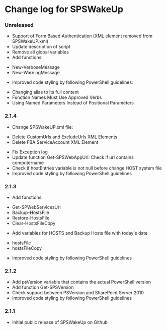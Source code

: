 # Change log for SPSWakeUp

### Unreleased

* Support of Form Based Authentication (XML element removed from SPSWakeUP.xml)
* Update description of script
* Remove all global variables
* Add functions:
 - New-VerboseMessage
 - New-WarningMessage
* Improved code styling by following PowerShell guidelines:
 - Changing alias to its full content
 - Function Names Must Use Approved Verbs
 - Using Named Parameters Instead of Positional Parameters

### 2.1.4

* Change SPSWakeUP.xml file:
 - Delete CustomUrls and ExcludeUrls XML Elements
 - Delete FBA.ServiceAccount XML Element
* Fix Exception log
* Update function Get-SPSWebAppUrl: Check if url contains computername
* Check if hostEntries variable is not null before change HOST system file
* Improved code styling by following PowerShell guidelines

### 2.1.3

* Add functions:
 - Get-SPWebServicesUrl
 - Backup-HostsFile
 - Restore-HostsFile
 - Clear-HostsFileCopy
* Add variables for HOSTS and Backup Hosts file with today's date
 - hostsFile
 - hostsFileCopy
* Improved code styling by following PowerShell guidelines

### 2.1.2

* Add psVersion variable that contains the actual PowerShell version
* Add function Get-SPSVersion
* Check support between PSVersion and SharePoint Server 2010
* Improved code styling by following PowerShell guidelines

### 2.1.1

* Initial public release of SPSWakeUp on Github
